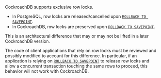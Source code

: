 CockroachDB supports exclusive row locks.

- In PostgreSQL, row locks are released/cancelled upon [`ROLLBACK TO SAVEPOINT`][rts].
- In CockroachDB, row locks are preserved upon [`ROLLBACK TO SAVEPOINT`][rts].

This is an architectural difference that may or may not be lifted in a later CockroachDB version.

The code of client applications that rely on row locks must be reviewed and possibly modified to account for this difference. In particular, if an application is relying on [`ROLLBACK TO SAVEPOINT`][rts] to release row locks and allow a concurrent transaction touching the same rows to proceed, this behavior will not work with CockroachDB.

<!-- Reference Links -->

[rts]: rollback-transaction.html
